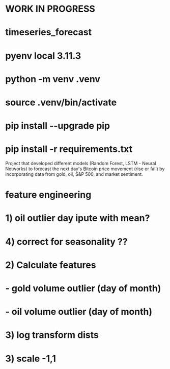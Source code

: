
# WORK IN PROGRESS

# timeseries_forecast


# pyenv local 3.11.3
# python -m venv .venv
# source .venv/bin/activate
# pip install --upgrade pip
# pip install -r requirements.txt


Project that developed different models (Random Forest, LSTM - Neural Networks) to forecast the next day's Bitcoin price movement (rise or fall) by incorporating data from gold, oil, S&P 500, and market sentiment.


# feature engineering

 
# 1) oil outlier day ipute with mean? 
# 4) correct for seasonality ??
# 2) Calculate features
#      - gold volume outlier (day of month)
#      - oil volume outlier (day of month)
# 3) log transform dists
# 3) scale -1,1
